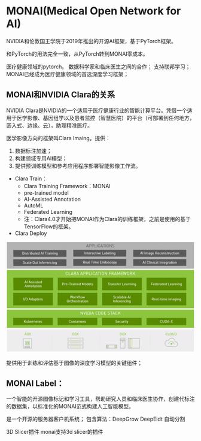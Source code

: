 # MONAI(Medical Open Network for AI)

NVIDIA和伦敦国王学院于2019年推出的开源AI框架，基于PyTorch框架。

和PyTorch的用法完全一致，从PyTorch转到MONAI零成本。

医疗健康领域的pytorch。
数据科学家和临床医生之间的合作；
支持联邦学习；
MONAI已经成为医疗健康领域的首选深度学习框架；

## MONAI和NVIDIA Clara的关系

NVIDIA Clara是NVIDIA的一个适用于医疗健康行业的智能计算平台。凭借一个适用于医学影像、基因组学以及患者监控（智慧医院）的平台（可部署到任何地方，嵌入式、边缘、云），助理精准医疗。

医学影像方向的框架叫Clara Imaing。提供：
1. 数据标注加速；
2. 构建领域专用AI模型；
3. 提供预训练模型和参考应用程序部署智能影像工作流。

- Clara Train：
  - Clara Training Framework：MONAI
  - pre-trained model
  - AI-Assisted Annotation
  - AutoML
  - Federated Learning
  - 注：Clara4.0才开始把MONAI作为Clara的训练框架，之前是使用的基于TensorFlow的框架。
- Clara Deploy

![](imgres/2021-08-24-00-22-58.png)

提供用于训练和评估基于图像的深度学习模型的关键组件；

## MONAI Label：
一个智能的开源图像标记和学习工具，帮助研究人员和临床医生协作，创建代标注的数据集，以标准化的MONAI范式构建人工智能模型。

是一个开源的服务器客户机系统；
包含算法：DeepGrow DeepEidt 自动分割

3D Slicer插件
monai支持3d slicer的插件